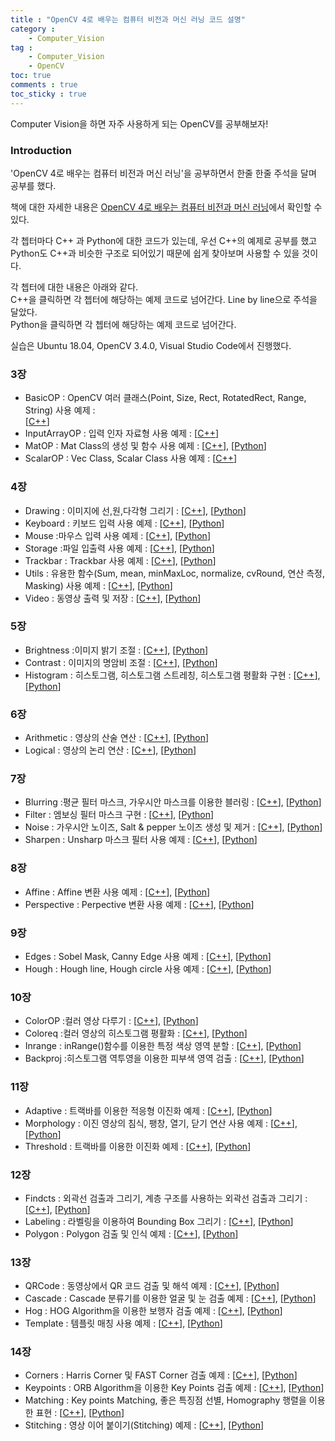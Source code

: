 ```yaml
---
title : "OpenCV 4로 배우는 컴퓨터 비전과 머신 러닝 코드 설명"
category :
    - Computer_Vision
tag :
    - Computer_Vision
    - OpenCV
toc: true
comments : true
toc_sticky : true
---
```


Computer Vision을 하면 자주 사용하게 되는 OpenCV를 공부해보자!

### Introduction

'OpenCV 4로 배우는 컴퓨터 비전과 머신 러닝'을 공부하면서 한줄 한줄 주석을 달며 공부를 했다.  

책에 대한 자세한 내용은 [OpenCV 4로 배우는 컴퓨터 비전과 머신 러닝](https://sunkyoo.github.io/opencv4cvml/)에서 확인할 수 있다.

각 쳅터마다 C++ 과 Python에 대한 코드가 있는데, 우선 C++의 예제로 공부를 했고  
Python도 C++과 비슷한 구조로 되어있기 때문에 쉽게 찾아보며 사용할 수 있을 것이다.  

각 쳅터에 대한 내용은 아래와 같다.  
C++을 클릭하면 각 쳅터에 해당하는 예제 코드로 넘어간다. Line by line으로 주석을 달았다.  
Python을 클릭하면 각 쳅터에 해당하는 예제 코드로 넘어간다.  

실습은 Ubuntu 18.04, OpenCV 3.4.0, Visual Studio Code에서 진행했다.  

### 3장
- BasicOP : OpenCV 여러 클래스(Point, Size, Rect, RotatedRect, Range, String) 사용 예제 :  
[[C++](https://github.com/Taeyoung96/006939/blob/master/ch03/BasicOp/main.cpp)]
- InputArrayOP : 입력 인자 자료형 사용 예제 : [[C++](https://github.com/Taeyoung96/006939/blob/master/ch03/InputArrayOp/main.cpp)]
- MatOP : Mat Class의 생성 및 함수 사용 예제 : [[C++](https://github.com/Taeyoung96/006939/blob/master/ch03/MatOp/main.cpp)], [[Python](https://github.com/sunkyoo/opencv4cvml/blob/master/python/ch03/matop.py)]
- ScalarOP : Vec Class, Scalar Class 사용 예제 : [[C++](https://github.com/Taeyoung96/006939/blob/master/ch03/ScalarOp/main.cpp)]

### 4장
- Drawing : 이미지에 선,원,다각형 그리기 : [[C++](https://github.com/Taeyoung96/006939/blob/master/ch04/drawing/main.cpp)], [[Python](https://github.com/sunkyoo/opencv4cvml/blob/master/python/ch04/drawing.py)]
- Keyboard : 키보드 입력 사용 예제 : [[C++](https://github.com/Taeyoung96/006939/blob/master/ch04/keyboard/main.cpp)], [[Python](https://github.com/sunkyoo/opencv4cvml/blob/master/python/ch04/keyboard.py)]
- Mouse :마우스 입력 사용 예제 : [[C++](https://github.com/Taeyoung96/006939/blob/master/ch04/mouse/main.cpp)], [[Python](https://github.com/sunkyoo/opencv4cvml/blob/master/python/ch04/mouse.py)]
- Storage :파일 입출력 사용 예제 : [[C++](https://github.com/Taeyoung96/006939/blob/master/ch04/storage/main.cpp)], [[Python](https://github.com/sunkyoo/opencv4cvml/blob/master/python/ch04/storage.py)]
- Trackbar : Trackbar 사용 예제 : [[C++](https://github.com/Taeyoung96/006939/blob/master/ch04/trackbar/main.cpp)], [[Python](https://github.com/sunkyoo/opencv4cvml/blob/master/python/ch04/trackbar.py)]  
- Utils : 유용한 함수(Sum, mean, minMaxLoc, normalize, cvRound, 연산 측정, Masking) 사용 예제 : [[C++](https://github.com/Taeyoung96/006939/blob/master/ch04/utils/main.cpp)], [[Python](https://github.com/sunkyoo/opencv4cvml/blob/master/python/ch04/utils.py)]  
- Video : 동영상 출력 및 저장 : [[C++](https://github.com/Taeyoung96/006939/blob/master/ch04/video/main.cpp)], [[Python](https://github.com/sunkyoo/opencv4cvml/blob/master/python/ch04/video.py)]

### 5장
- Brightness :이미지 밝기 조절 : [[C++](https://github.com/Taeyoung96/006939/blob/master/ch05/brightness/main.cpp)], [[Python](https://github.com/sunkyoo/opencv4cvml/blob/master/python/ch05/brightness.py)]
- Contrast : 이미지의 명암비 조절 : [[C++](https://github.com/Taeyoung96/006939/blob/master/ch05/contrast/main.cpp)], [[Python](https://github.com/sunkyoo/opencv4cvml/blob/master/python/ch05/contrast.py)]
- Histogram : 히스토그램, 히스토그램 스트레칭, 히스토그램 평활화 구현 : [[C++](https://github.com/Taeyoung96/006939/blob/master/ch05/histogram/main.cpp)], [[Python](https://github.com/sunkyoo/opencv4cvml/blob/master/python/ch05/histogram.py)]

### 6장
- Arithmetic : 영상의 산술 연산 : [[C++](https://github.com/Taeyoung96/006939/blob/master/ch06/arithmetic/main.cpp)], [[Python](https://github.com/sunkyoo/opencv4cvml/blob/master/python/ch06/arithmetic.py)]
- Logical : 영상의 논리 연산 : [[C++](https://github.com/Taeyoung96/006939/blob/master/ch06/logical/main.cpp)], [[Python](https://github.com/sunkyoo/opencv4cvml/blob/master/python/ch06/logical.py)]

### 7장
- Blurring :평균 필터 마스크, 가우시안 마스크를 이용한 블러링 : [[C++](https://github.com/Taeyoung96/006939/blob/master/ch07/blurring/main.cpp)], [[Python](https://github.com/sunkyoo/opencv4cvml/blob/master/python/ch07/blurring.py)]
- Filter : 엠보싱 필터 마스크 구현 : [[C++](https://github.com/Taeyoung96/006939/blob/master/ch07/filter/main.cpp)], [[Python](https://github.com/sunkyoo/opencv4cvml/blob/master/python/ch07/filter.py)]
- Noise : 가우시안 노이즈, Salt & pepper 노이즈 생성 및 제거 : [[C++](https://github.com/Taeyoung96/006939/blob/master/ch07/noise/main.cpp)], [[Python](https://github.com/sunkyoo/opencv4cvml/blob/master/python/ch07/noise.py)]
- Sharpen : Unsharp 마스크 필터 사용 예제 : [[C++](https://github.com/Taeyoung96/006939/blob/master/ch07/sharpen/main.cpp)], [[Python](https://github.com/sunkyoo/opencv4cvml/blob/master/python/ch07/sharpen.py)]

### 8장
- Affine : Affine 변환 사용 예제 : [[C++](https://github.com/Taeyoung96/006939/blob/master/ch08/affine/main.cpp)], [[Python](https://github.com/sunkyoo/opencv4cvml/blob/master/python/ch08/affine.py)]
- Perspective : Perpective 변환 사용 예제 : [[C++](https://github.com/Taeyoung96/006939/blob/master/ch08/perspective/main.cpp)], [[Python](https://github.com/sunkyoo/opencv4cvml/blob/master/python/ch08/perspective.py)]

### 9장
- Edges : Sobel Mask, Canny Edge 사용 예제 : [[C++](https://github.com/Taeyoung96/006939/blob/master/ch08/affine/main.cpp)], [[Python](https://github.com/sunkyoo/opencv4cvml/blob/master/python/ch08/affine.py)]
- Hough : Hough line, Hough circle 사용 예제 : [[C++](https://github.com/Taeyoung96/006939/blob/master/ch09/hough/main.cpp)], [[Python](https://github.com/sunkyoo/opencv4cvml/blob/master/python/ch09/hough.py)]

### 10장
- ColorOP :컬러 영상 다루기 : [[C++](https://github.com/Taeyoung96/006939/blob/master/ch10/ColorOp/main.cpp)], [[Python](https://github.com/sunkyoo/opencv4cvml/blob/master/python/ch10/ColorOp.py)]
- Coloreq :컬러 영상의 히스토그램 평활화 : [[C++](https://github.com/Taeyoung96/006939/blob/master/ch10/coloreq/main.cpp)], [[Python](https://github.com/sunkyoo/opencv4cvml/blob/master/python/ch10/coloreq.py)]
- Inrange : inRange()함수를 이용한 특정 색상 영역 분할 : [[C++](https://github.com/Taeyoung96/006939/blob/master/ch10/inrange/main.cpp)], [[Python](https://github.com/sunkyoo/opencv4cvml/blob/master/python/ch10/inrange.py)]
- Backproj :히스토그램 역투영을 이용한 피부색 영역 검출 : [[C++](https://github.com/Taeyoung96/006939/blob/master/ch10/backproj/main.cpp)], [[Python](https://github.com/sunkyoo/opencv4cvml/blob/master/python/ch10/backproj.py)]

### 11장
- Adaptive : 트랙바를 이용한 적응형 이진화 예제 : [[C++](https://github.com/Taeyoung96/006939/blob/master/ch11/adaptive/main.cpp)], [[Python](https://github.com/sunkyoo/opencv4cvml/blob/master/python/ch11/adaptive.py)]
- Morphology : 이진 영상의 침식, 팽창, 열기, 닫기 연산 사용 예제 : [[C++](https://github.com/Taeyoung96/006939/blob/master/ch11/morphology/main.cpp)], [[Python](https://github.com/sunkyoo/opencv4cvml/blob/master/python/ch11/morphology.py)]
- Threshold : 트랙바를 이용한 이진화 예제 : [[C++](https://github.com/Taeyoung96/006939/blob/master/ch11/threshold/main.cpp)], [[Python](https://github.com/sunkyoo/opencv4cvml/blob/master/python/ch11/threshold.py)] 

### 12장
- Findcts : 외곽선 검출과 그리기, 계층 구조를 사용하는 외곽선 검출과 그리기 : [[C++](https://github.com/Taeyoung96/006939/blob/master/ch12/findcts/main.cpp)], [[Python](https://github.com/sunkyoo/opencv4cvml/blob/master/python/ch12/findcts.py)]
- Labeling : 라벨링을 이용하여  Bounding Box 그리기 : [[C++](https://github.com/Taeyoung96/006939/blob/master/ch12/labeling/main.cpp)], [[Python](https://github.com/sunkyoo/opencv4cvml/blob/master/python/ch12/labeling.py)]
- Polygon : Polygon 검출 및 인식 예제 : [[C++](https://github.com/Taeyoung96/006939/blob/master/ch12/polygon/main.cpp)], [[Python](https://github.com/sunkyoo/opencv4cvml/blob/master/python/ch12/polygon.py)]

### 13장
- QRCode : 동영상에서 QR 코드 검출 및 해석 예제 : [[C++](https://github.com/Taeyoung96/006939/blob/master/ch13/QRCode/main.cpp)], [[Python](https://github.com/sunkyoo/opencv4cvml/blob/master/python/ch13/qrcode.py)]
- Cascade : Cascade 분류기를 이용한 얼굴 및 눈 검출 예제 : [[C++](https://github.com/Taeyoung96/006939/blob/master/ch13/cascade/main.cpp)], [[Python](https://github.com/sunkyoo/opencv4cvml/blob/master/python/ch13/cascade.py)]
- Hog : HOG Algorithm을 이용한 보행자 검출 예제 : [[C++](https://github.com/Taeyoung96/006939/blob/master/ch13/hog/main.cpp)], [[Python](https://github.com/sunkyoo/opencv4cvml/blob/master/python/ch13/hog.py)]
- Template : 템플릿 매칭 사용 예제 : [[C++](https://github.com/Taeyoung96/006939/blob/master/ch13/template/main.cpp)], [[Python](https://github.com/sunkyoo/opencv4cvml/blob/master/python/ch13/template.py)]

### 14장
- Corners : Harris Corner 및 FAST Corner 검출 예제 : [[C++](https://github.com/Taeyoung96/006939/blob/master/ch14/corners/main.cpp)], [[Python](https://github.com/sunkyoo/opencv4cvml/blob/master/python/ch14/corners.py)]
- Keypoints : ORB Algorithm을 이용한 Key Points 검출 예제 : [[C++](https://github.com/Taeyoung96/006939/blob/master/ch14/keypoints/main.cpp)], [[Python](https://github.com/sunkyoo/opencv4cvml/blob/master/python/ch14/keypoints.py)]
- Matching : Key points Matching, 좋은 특징점 선별, Homography 행렬을 이용한 표현  : [[C++](https://github.com/Taeyoung96/006939/blob/master/ch14/matching/main.cpp)], [[Python](https://github.com/sunkyoo/opencv4cvml/blob/master/python/ch14/matching.py)]
- Stitching : 영상 이어 붙이기(Stitching) 예제 : [[C++](https://github.com/Taeyoung96/006939/blob/master/ch14/stitching/main.cpp)], [[Python](https://github.com/sunkyoo/opencv4cvml/blob/master/python/ch14/matching.py)]